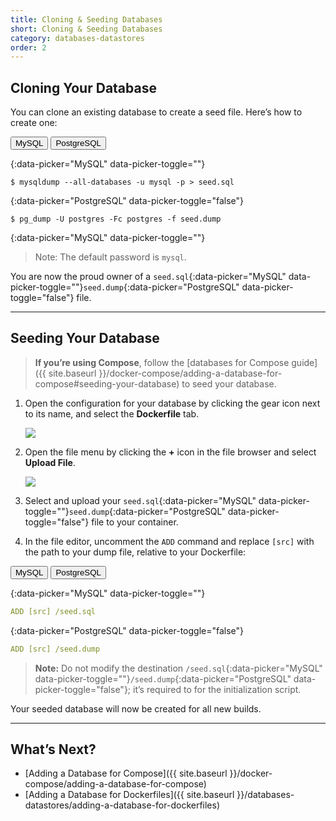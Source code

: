 ```yaml
---
title: Cloning & Seeding Databases
short: Cloning & Seeding Databases
category: databases-datastores
order: 2
---
```


## Cloning Your Database

You can clone an existing database to create a seed file. Here’s how to create one:

<div class="grid-block align-center pre-header">
  <button class="grid-block shrink btn btn-xs active" data-picker="MySQL">MySQL</button>
  <button class="grid-block shrink btn btn-xs" data-picker="PostgreSQL">PostgreSQL</button>
</div>

{:data-picker="MySQL" data-picker-toggle=""}
```
$ mysqldump --all-databases -u mysql -p > seed.sql
```

{:data-picker="PostgreSQL" data-picker-toggle="false"}
```
$ pg_dump -U postgres -Fc postgres -f seed.dump
```

{:data-picker="MySQL" data-picker-toggle=""}
> Note: The default password is `mysql`.

You are now the proud owner of a `seed.sql`{:data-picker="MySQL" data-picker-toggle=""}`seed.dump`{:data-picker="PostgreSQL" data-picker-toggle="false"} file.

---

## Seeding Your Database

> **If you’re using Compose**, follow the [databases for Compose guide]({{ site.baseurl }}/docker-compose/adding-a-database-for-compose#seeding-your-database) to seed your database.

1. Open the configuration for your database by clicking the gear icon next to its name, and select the **Dockerfile** tab.

    ![](images/ss-databases-menu.png)

2. Open the file menu by clicking the **+** icon in the file browser and select **Upload File**.

    ![](images/ss-databases-configure.png)

3. Select and upload your `seed.sql`{:data-picker="MySQL" data-picker-toggle=""}`seed.dump`{:data-picker="PostgreSQL" data-picker-toggle="false"} file to your container.

4. In the file editor, uncomment the `ADD` command and replace `[src]` with the path to your dump file, relative to your Dockerfile:

<div class="grid-block align-center pre-header">
  <button class="grid-block shrink btn btn-xs active" data-picker="MySQL">MySQL</button>
  <button class="grid-block shrink btn btn-xs" data-picker="PostgreSQL">PostgreSQL</button>
</div>

{:data-picker="MySQL" data-picker-toggle=""}
```yaml
ADD [src] /seed.sql
```

{:data-picker="PostgreSQL" data-picker-toggle="false"}
```yaml
ADD [src] /seed.dump
```

> **Note:** Do not modify the destination `/seed.sql`{:data-picker="MySQL" data-picker-toggle=""}`/seed.dump`{:data-picker="PostgreSQL" data-picker-toggle="false"}; it’s required to for the initialization script.

Your seeded database will now be created for all new builds.

---

## What’s Next?

- [Adding a Database for Compose]({{ site.baseurl }}/docker-compose/adding-a-database-for-compose)
- [Adding a Database for Dockerfiles]({{ site.baseurl }}/databases-datastores/adding-a-database-for-dockerfiles)
